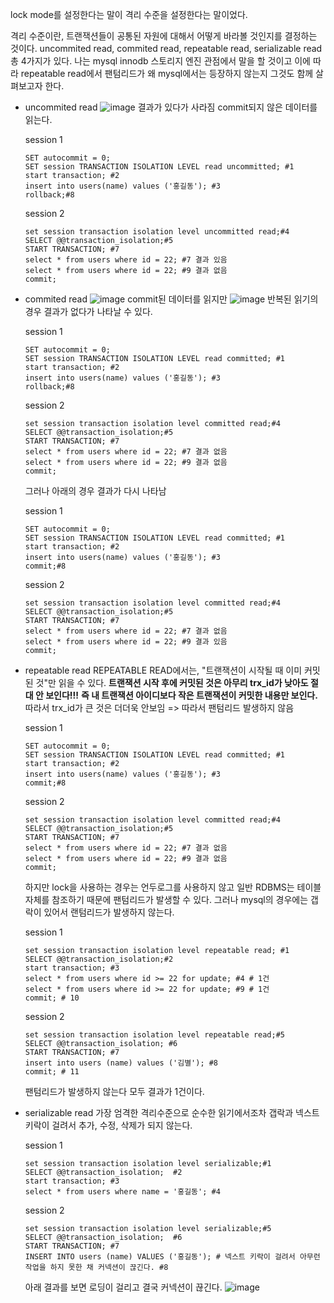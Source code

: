 lock mode를 설정한다는 말이 격리 수준을 설정한다는 말이었다.

격리 수준이란, 트랜잭션들이 공통된 자원에 대해서 어떻게 바라볼 것인지를 결정하는 것이다.
uncommited read, commited read, repeatable read, serializable read 총 4가지가 있다.
나는 mysql innodb 스토리지 엔진 관점에서 말을 할 것이고 이에 따라 repeatable read에서 팬텀리드가 왜 mysql에서는 등장하지 않는지 그것도 함께 살펴보고자 한다.

- uncommited read
  ![image](https://github.com/user-attachments/assets/0b1aaa02-032f-42fb-9334-db533f893a0e)
  결과가 있다가 사라짐 commit되지 않은 데이터를 읽는다.

  session 1
  ```
  SET autocommit = 0;
  SET session TRANSACTION ISOLATION LEVEL read uncommitted; #1
  start transaction; #2
  insert into users(name) values ('홍길동'); #3
  rollback;#8
  ```
  session 2
  ```
  set session transaction isolation level uncommitted read;#4
  SELECT @@transaction_isolation;#5   
  START TRANSACTION; #7
  select * from users where id = 22; #7 결과 있음
  select * from users where id = 22; #9 결과 없음
  commit;
  ```
- commited read
  ![image](https://github.com/user-attachments/assets/e7d4b4df-70c8-4ec5-bcd3-6684e0c272b9)
  commit된 데이터를 읽지만
  ![image](https://github.com/user-attachments/assets/256cc175-95fc-4cb3-b67f-7f800a7b118c)
  반복된 읽기의 경우 결과가 없다가 나타날 수 있다.

  session 1
  ```
  SET autocommit = 0;
  SET session TRANSACTION ISOLATION LEVEL read committed; #1
  start transaction; #2
  insert into users(name) values ('홍길동'); #3
  rollback;#8
  ```
  session 2
  ```
  set session transaction isolation level committed read;#4
  SELECT @@transaction_isolation;#5   
  START TRANSACTION; #7
  select * from users where id = 22; #7 결과 없음
  select * from users where id = 22; #9 결과 없음
  commit;
  ```
  그러나 아래의 경우 결과가 다시 나타남

  session 1
  ```
  SET autocommit = 0;
  SET session TRANSACTION ISOLATION LEVEL read committed; #1
  start transaction; #2
  insert into users(name) values ('홍길동'); #3
  commit;#8
  ```
  session 2
  ```
  set session transaction isolation level committed read;#4
  SELECT @@transaction_isolation;#5   
  START TRANSACTION; #7
  select * from users where id = 22; #7 결과 없음
  select * from users where id = 22; #9 결과 있음
  commit;
  ```
- repeatable read
  REPEATABLE READ에서는, "트랜잭션이 시작될 때 이미 커밋된 것"만 읽을 수 있다.
  **트랜잭션 시작 후에 커밋된 것은 아무리 trx_id가 낮아도 절대 안 보인다!!!**
  **즉 내 트랜잭션 아이디보다 작은 트랜잭션이 커밋한 내용만 보인다.**
  따라서 trx_id가 큰 것은 더더욱 안보임 => 따라서 팬텀리드 발생하지 않음

  session 1
  ```
  SET autocommit = 0;
  SET session TRANSACTION ISOLATION LEVEL read committed; #1
  start transaction; #2
  insert into users(name) values ('홍길동'); #3
  commit;#8
  ```
  session 2
  ```
  set session transaction isolation level committed read;#4
  SELECT @@transaction_isolation;#5   
  START TRANSACTION; #7
  select * from users where id = 22; #7 결과 없음
  select * from users where id = 22; #9 결과 없음
  commit;
  ```
 
  하지만 lock을 사용하는 경우는 언두로그를 사용하지 않고 일반 RDBMS는 테이블 자체를 참조하기 때문에 팬텀리드가 발생할 수 있다.
  그러나 mysql의 경우에는 갭락이 있어서 랜텀리드가 발생하지 않는다.

  session 1
  ```
  set session transaction isolation level repeatable read; #1
  SELECT @@transaction_isolation;#2   
  start transaction; #3
  select * from users where id >= 22 for update; #4 # 1건
  select * from users where id >= 22 for update; #9 # 1건
  commit; # 10
  ```
  session 2
  ```
  set session transaction isolation level repeatable read;#5
  SELECT @@transaction_isolation; #6
  START TRANSACTION; #7
  insert into users (name) values ('김별'); #8
  commit; # 11
  ```
  팬텀리드가 발생하지 않는다 모두 결과가 1건이다. 
- serializable read
  가장 엄격한 격리수준으로 순수한 읽기에서조차 갭락과 넥스트 키락이 걸려서 추가, 수정, 삭제가 되지 않는다.

  session 1
  ```
  set session transaction isolation level serializable;#1
  SELECT @@transaction_isolation;  #2
  start transaction; #3
  select * from users where name = '홍길동'; #4
  ```

  session 2
  ```
  set session transaction isolation level serializable;#5
  SELECT @@transaction_isolation;  #6
  START TRANSACTION; #7
  INSERT INTO users (name) VALUES ('홍길동'); # 넥스트 키락이 걸려서 아무런 작업을 하지 못한 채 커넥션이 끊긴다. #8
  ```
  아래 결과를 보면 로딩이 걸리고 결국 커넥션이 끊긴다.
![image](https://github.com/user-attachments/assets/85b323c4-e93d-40ef-9abb-6c9fdd9e85f0)

